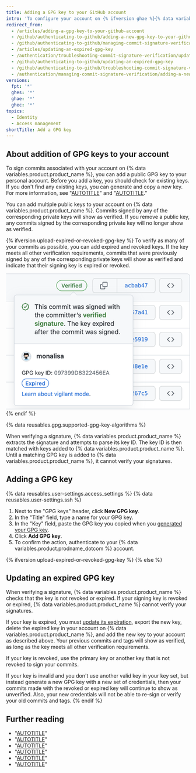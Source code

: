 ```yaml
---
title: Adding a GPG key to your GitHub account
intro: 'To configure your account on {% ifversion ghae %}{% data variables.product.product_name %}{% else %}{% data variables.location.product_location %}{% endif %} to use your new (or existing) GPG key, you''ll also need to add the key to your account.'
redirect_from:
  - /articles/adding-a-gpg-key-to-your-github-account
  - /github/authenticating-to-github/adding-a-new-gpg-key-to-your-github-account
  - /github/authenticating-to-github/managing-commit-signature-verification/adding-a-new-gpg-key-to-your-github-account
  - /articles/updating-an-expired-gpg-key
  - /authentication/troubleshooting-commit-signature-verification/updating-an-expired-gpg-key
  - /github/authenticating-to-github/updating-an-expired-gpg-key
  - /github/authenticating-to-github/troubleshooting-commit-signature-verification/updating-an-expired-gpg-key
  - /authentication/managing-commit-signature-verification/adding-a-new-gpg-key-to-your-github-account
versions:
  fpt: '*'
  ghes: '*'
  ghae: '*'
  ghec: '*'
topics:
  - Identity
  - Access management
shortTitle: Add a GPG key
---
```


## About addition of GPG keys to your account

To sign commits associated with your account on {% data variables.product.product_name %}, you can add a public GPG key to your personal account. Before you add a key, you should check for existing keys. If you don't find any existing keys, you can generate and copy a new key. For more information, see "[AUTOTITLE](/authentication/managing-commit-signature-verification/checking-for-existing-gpg-keys)" and "[AUTOTITLE](/authentication/managing-commit-signature-verification/generating-a-new-gpg-key)."

You can add multiple public keys to your account on {% data variables.product.product_name %}. Commits signed by any of the corresponding private keys will show as verified. If you remove a public key, any commits signed by the corresponding private key will no longer show as verified.

{% ifversion upload-expired-or-revoked-gpg-key %}
To verify as many of your commits as possible, you can add expired and revoked keys. If the key meets all other verification requirements, commits that were previously signed by any of the corresponding private keys will show as verified and indicate that their signing key is expired or revoked.

![Screenshot of a list of commits. One commit is marked with a "Verified" label. Below the label, a dropdown explains that the commit was signed, but the key has now expired.](/assets/images/help/settings/gpg-verified-with-expired-key.png)
{% endif %}

{% data reusables.gpg.supported-gpg-key-algorithms %}

When verifying a signature, {% data variables.product.product_name %} extracts the signature and attempts to parse its key ID. The key ID is then matched with keys added to {% data variables.product.product_name %}. Until a matching GPG key is added to {% data variables.product.product_name %}, it cannot verify your signatures.

## Adding a GPG key

{% data reusables.user-settings.access_settings %}
{% data reusables.user-settings.ssh %}
1. Next to the "GPG keys" header, click **New GPG key**.
1. In the "Title" field, type a name for your GPG key.
1. In the "Key" field, paste the GPG key you copied when you [generated your GPG key](/authentication/managing-commit-signature-verification/generating-a-new-gpg-key).
1. Click **Add GPG key**.
1. To confirm the action, authenticate to your {% data variables.product.prodname_dotcom %} account.

{% ifversion upload-expired-or-revoked-gpg-key %}
{% else %}

## Updating an expired GPG key

When verifying a signature, {% data variables.product.product_name %} checks that the key is not revoked or expired. If your signing key is revoked or expired, {% data variables.product.product_name %} cannot verify your signatures.

If your key is expired, you must [update its expiration](https://www.gnupg.org/gph/en/manual.html#AEN329), export the new key, delete the expired key in your account on {% data variables.product.product_name %}, and add the new key to your account as described above. Your previous commits and tags will show as verified, as long as the key meets all other verification requirements.

If your key is revoked, use the primary key or another key that is not revoked to sign your commits.

If your key is invalid and you don't use another valid key in your key set, but instead generate a new GPG key with a new set of credentials, then your commits made with the revoked or expired key will continue to show as unverified. Also, your new credentials will not be able to re-sign or verify your old commits and tags.
{% endif %}

## Further reading

- "[AUTOTITLE](/authentication/managing-commit-signature-verification/checking-for-existing-gpg-keys)"
- "[AUTOTITLE](/authentication/managing-commit-signature-verification/generating-a-new-gpg-key)"
- "[AUTOTITLE](/authentication/managing-commit-signature-verification/telling-git-about-your-signing-key)"
- "[AUTOTITLE](/authentication/managing-commit-signature-verification/associating-an-email-with-your-gpg-key)"
- "[AUTOTITLE](/authentication/managing-commit-signature-verification/signing-commits)"
- "[AUTOTITLE](/authentication/managing-commit-signature-verification/about-commit-signature-verification)"
